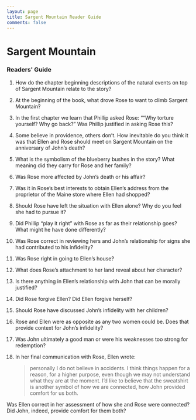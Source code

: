 ```yaml
---
layout: page
title: Sargent Mountain Reader Guide
comments: false
---
```

# Sargent Mountain

### Readers' Guide

1. How do the chapter beginning descriptions of the natural events on top of Sargent Mountain relate to the story?

2. At the beginning of the book, what drove Rose to want to climb Sargent Mountain?

3. In the first chapter we learn that Phillip asked Rose: ““Why torture yourself? Why go back?”  Was Phillip justified in asking Rose this? 

4. Some believe in providence, others don’t. How inevitable do you think it was that Ellen and Rose should meet on Sargent Mountain on the anniversary of John’s death?

5. What is the symbolism of the blueberry bushes in the story? What meaning did they carry for Rose and her family?

6. Was Rose more affected by John’s death or his affair?

7. Was it in Rose’s best interests to obtain Ellen’s address from the proprietor of the Maine store where Ellen had shopped?

8. Should Rose have left the situation with Ellen alone? Why do you feel she had to pursue it?

9. Did Phillip “play it right” with Rose as far as their relationship goes? What might he have done differently?

10. Was Rose correct in reviewing hers and John’s relationship for signs she had contributed to his infidelity?
 
11. Was Rose right in going to Ellen’s house?

12. What does Rose’s attachment to her land reveal about her character?

13. Is there anything in Ellen’s relationship with John that can be morally justified?

14. Did Rose forgive Ellen? Did Ellen forgive herself?

15. Should Rose have discussed John’s infidelity with her children?

16. Rose and Ellen were as opposite as any two women could be. Does that provide context for John’s infidelity?

17. Was John ultimately a good man or were his weaknesses too strong for redemption? 

18. In her final communication with Rose, Ellen wrote:<br><blockquote> personally I do not believe in accidents. I think things happen for a reason, for a higher purpose, even though we may not understand what they are at the moment. I’d like to believe that the sweatshirt is another symbol of how we are connected, how John provided comfort for us both.</blockquote>

Was Ellen correct in her assessment of how she and Rose were connected? Did John, indeed, provide comfort for them both?

